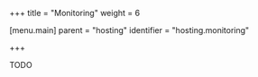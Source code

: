 +++
title = "Monitoring"
weight = 6

[menu.main]
parent = "hosting"
identifier = "hosting.monitoring"

+++

TODO
